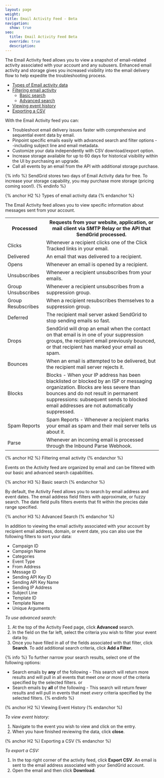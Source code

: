 ```yaml
---
layout: page
weight: 
title: Email Activity Feed - Beta
navigation:
  show: true
seo:
  title: Email Activity Feed Beta
  override: true
  description:
---
```


The Email Activity feed allows you to view a snapshot of email-related activity associated with your account and any subusers. Enhanced email activity and storage gives you increased visibility into the email delivery flow to help expedite the troubleshooting process.  


* [Types of Email activity data](#-Filtering-email-activity)
* [Filtering email activity](#-Filtering-email-activity)
  * [Basic search](#-Basic-search)
  * [Advanced search](#-Advanced-search)
* [Viewing event history](#-Viewing-event-history)
* [Exporting a CSV](#-Exporting-a-CSV)

With the Email Activity feed you can:

* Troubleshoot email delivery issues faster with comprehensive and sequential event data by email.
* Pinpoint specific emails easily with advanced search and filter options --including subject line and email metadata.
* Customize your data independently with CSV download/export option.
* Increase storage available for up to 60 days for historical visibility within the UI by purchasing an upgrade.
* Call all events by an email from the API with additional storage purchase.

{% info %}
SendGrid stores two days of Email Activity data for free. To increase your storage capability, you may purchase more storage (pricing coming soon!).
{% endinfo %}

{% anchor H2 %}
Types of email activity data
{% endanchor %}

The Email Activity feed allows you to view specific information about messages sent from your account. 


<table class="table" style="table-layout:fixed">
  <tr>
    <th class="tg-031e">Processed</th>
    <th class="tg-yw4l">Requests from your website, application, or mail client via SMTP Relay or the API that SendGrid processed.</th>
  </tr>
  <tr>
    <td class="tg-031e">Clicks</td>
    <td class="tg-yw4l">Whenever a recipient clicks one of the Click Tracked links in your email.</td>
  </tr>
  <tr>
    <td class="tg-031e">Delivered</td>
    <td class="tg-yw4l">An email that was delivered to a recipient.</td>
  </tr>
  <tr>
    <td class="tg-yw4l">Opens</td>
    <td class="tg-yw4l">Whenever an email is opened by a recipient.</td>
  </tr>
  <tr>
    <td class="tg-yw4l">Unsubscribes</td>
    <td class="tg-yw4l">Whenever a recipient unsubscribes from your emails. </td>
  </tr>
  <tr>
    <td class="tg-yw4l">Group Unsubscribes</td>
    <td class="tg-yw4l">Whenever a recipient unsubscribes from a suppression group.</td>
  </tr>
  <tr>
    <td class="tg-yw4l">Group Resubscribes</td>
    <td class="tg-yw4l">When a recipient resubscribes themselves to a suppression group.</td>
  </tr>
  <tr>
    <td class="tg-yw4l">Deferred</td>
    <td class="tg-yw4l">The recipient mail server asked SendGrid to stop sending emails so fast.</td>
  </tr>
  <tr>
    <td class="tg-yw4l">Drops</td>
    <td class="tg-yw4l">SendGrid will drop an email when the contact on that email is in one of your suppression groups, the recipient email previously bounced, or that recipient has marked your email as spam.</td>
  </tr>
  <tr>
    <td class="tg-yw4l">Bounces </td>
    <td class="tg-yw4l">When an email is attempted to be delivered, but the recipient mail server rejects it.</td>
  </tr>
  <tr>
    <td class="tg-yw4l">Blocks</td>
    <td class="tg-yw4l">Blocks - When your IP address has been blacklisted or blocked by an ISP or messaging organization. Blocks are less severe than bounces and do not result in permanent suppressions: subsequent sends to blocked email addresses are not automatically suppressed.</td>
  </tr>
  <tr>
    <td class="tg-yw4l">Spam Reports</td>
    <td class="tg-yw4l">Spam Reports - Whenever a recipient marks your email as spam and their mail server tells us about it.</td>
  </tr>
  <tr>
    <td class="tg-yw4l">Parse</td>
    <td class="tg-yw4l">Whenever an incoming email is processed through the Inbound Parse Webhook.</td>
  </tr>
</table>

{% anchor H2 %}
Filtering email activity
{% endanchor %}

Events on the Activity feed are organized by email and can be filtered with our basic and advanced search capabilities. 


{% anchor H3 %}
Basic search
{% endanchor %}

By default, the Activity Feed allows you to search by email address and event dates. The email address field filters with approximate, or fuzzy search. The date field pulls filters events that fit within the precies date range specified. 

{% anchor H3 %}
Advanced Search
(% endanchor %)

In addition to viewing the email activity associated with your account by recipient email address, domain, or event date, you can also use the following filters to sort your data:

* Campaign ID
* Campaign Name
* Categories
* Event Type
* From Address
* Message ID
* Sending API Key ID
* Sending API Key Name
* Sending IP Address
* Subject Line
* Template ID
* Template Name
* Unique Arguments

*To use advanced search:*

1. At the top of the Activity Feed page, click **Advanced** search. 
1. In the field on the far left, select the criteria you wish to filter your event data by. 
1. Once you have filled in all of the fields associated with that filter, click **Search**. 
   To add additional search criteria, click **Add a Filter**. 

{% info %}
To further narrow your search results, select one of the following options:

* Search emails by **any** of the following - This search will return more results and will pull in all events that meet *one or more* of the criteria specified by the selected filters. 
or
* Search emails by **all** of the following - This search will return fewer results and will pull in events that meet *every* criteria specified by the selected filters. 
{% endinfo %}

(% anchor H2 %)
Viewing Event History
(% endanchor %)

*To view event history:*

1. Navigate to the event you wish to view and click on the entry. 
1. When you have finished reviewing the data, click **close**. 

(% anchor H2 %)
Exporting a CSV
(% endanchor %)

*To export a CSV:*

1. In the top right corner of the activity feed, click **Export CSV**. 
   An email is sent to the email address associated with your SendGrid account. 
1. Open the email and then click **Download**. 

